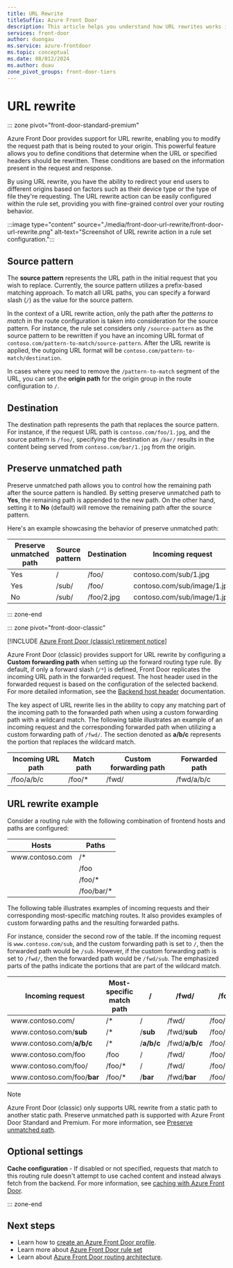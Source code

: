 ```yaml
---
title: URL Rewrite
titleSuffix: Azure Front Door
description: This article helps you understand how URL rewrites works in Azure Front Door.
services: front-door
author: duongau
ms.service: azure-frontdoor
ms.topic: conceptual
ms.date: 08/012/2024
ms.author: duau
zone_pivot_groups: front-door-tiers
---
```


# URL rewrite 

::: zone pivot="front-door-standard-premium"

Azure Front Door provides support for URL rewrite, enabling you to modify the request path that is being routed to your origin. This powerful feature allows you to define conditions that determine when the URL or specified headers should be rewritten. These conditions are based on the information present in the request and response.

By using URL rewrite, you have the ability to redirect your end users to different origins based on factors such as their device type or the type of file they're requesting. The URL rewrite action can be easily configured within the rule set, providing you with fine-grained control over your routing behavior.

:::image type="content" source="./media/front-door-url-rewrite/front-door-url-rewrite.png" alt-text="Screenshot of URL rewrite action in a rule set configuration.":::

## Source pattern

The **source pattern** represents the URL path in the initial request that you wish to replace. Currently, the source pattern utilizes a prefix-based matching approach. To match all URL paths, you can specify a forward slash (`/`) as the value for the source pattern.

In the context of a URL rewrite action, only the path after the *patterns to match* in the route configuration is taken into consideration for the source pattern. For instance, the rule set considers only `/source-pattern` as the source pattern to be rewritten if you have an incoming URL format of `contoso.com/pattern-to-match/source-pattern`. After the URL rewrite is applied, the outgoing URL format will be `contoso.com/pattern-to-match/destination`.

In cases where you need to remove the `/pattern-to-match` segment of the URL, you can set the **origin path** for the origin group in the route configuration to `/`.

## Destination

The destination path represents the path that replaces the source pattern. For instance, if the request URL path is `contoso.com/foo/1.jpg`, and the source pattern is `/foo/`, specifying the destination as `/bar/` results in the content being served from `contoso.com/bar/1.jpg` from the origin.

## Preserve unmatched path

Preserve unmatched path allows you to control how the remaining path after the source pattern is handled. By setting preserve unmatched path to **Yes**, the remaining path is appended to the new path. On the other hand, setting it to **No** (default) will remove the remaining path after the source pattern.

Here's an example showcasing the behavior of preserve unmatched path:

| Preserve unmatched path | Source pattern | Destination | Incoming request | Content served from origin |
|--|--|--|--|--|
| Yes | / | /foo/ | contoso.com/sub/1.jpg | /foo/sub/1.jpg |
| Yes | /sub/ | /foo/ | contoso.com/sub/image/1.jpg | /foo/image/1.jpg |
| No | /sub/ | /foo/2.jpg | contoso.com/sub/image/1.jpg | /foo/2.jpg |

::: zone-end

::: zone pivot="front-door-classic"

[!INCLUDE [Azure Front Door (classic) retirement notice](../../includes/front-door-classic-retirement.md)]

Azure Front Door (classic) provides support for URL rewrite by configuring a **Custom forwarding path** when setting up the forward routing type rule. By default, if only a forward slash (`/*`) is defined, Front Door replicates the incoming URL path in the forwarded request. The host header used in the forwarded request is based on the configuration of the selected backend. For more detailed information, see the [Backend host header](origin.md#origin-host-header) documentation.

The key aspect of URL rewrite lies in the ability to copy any matching part of the incoming path to the forwarded path when using a custom forwarding path with a wildcard match. The following table illustrates an example of an incoming request and the corresponding forwarded path when utilizing a custom forwarding path of `/fwd/`. The section denoted as **a/b/c** represents the portion that replaces the wildcard match.

| Incoming URL path | Match path | Custom forwarding path | Forwarded path |
|--|--|--|--|
| /foo/a/b/c | /foo/* | /fwd/ |  /fwd/a/b/c |

## URL rewrite example

Consider a routing rule with the following combination of frontend hosts and paths are configured:

| Hosts | Paths |
|--|--|
| www\.contoso.com | /\* |
|  | /foo |
|  | /foo/\* |
|  | /foo/bar/\* |

The following table illustrates examples of incoming requests and their corresponding most-specific matching routes. It also provides examples of custom forwarding paths and the resulting forwarded paths.

For instance, consider the second row of the table. If the incoming request is `www.contoso.com/sub`, and the custom forwarding path is set to `/`, then the forwarded path would be `/sub`. However, if the custom forwarding path is set to `/fwd/`, then the forwarded path would be `/fwd/sub`. The emphasized parts of the paths indicate the portions that are part of the wildcard match.


| Incoming request | Most-specific match path | / | /fwd/ | /foo/ | /foo/bar/ |
|--|--|--|--|--|--|
| www\.contoso.com/ | /\* | / | /fwd/ | /foo/ | /foo/bar/ |
| www\.contoso.com/**sub** | /\* | /**sub** | /fwd/**sub** | /foo/**sub** | /foo/bar/**sub** |
| www\.contoso.com/**a/b/c** | /\* | /**a/b/c** | /fwd/**a/b/c** | /foo/**a/b/c** | /foo/bar/**a/b/c** |
| www\.contoso.com/foo | /foo | / | /fwd/ | /foo/ | /foo/bar/ |
| www\.contoso.com/foo/ | /foo/\* | / | /fwd/ | /foo/ | /foo/bar/ |
| www\.contoso.com/foo/**bar** | /foo/\* | /**bar** | /fwd/**bar** | /foo/**bar** | /foo/bar/**bar** |

> [!NOTE]
> Azure Front Door (classic) only supports URL rewrite from a static path to another static path. Preserve unmatched path is supported with Azure Front Door Standard and Premium. For more information, see [Preserve unmatched path](front-door-url-rewrite.md#preserve-unmatched-path).
> 

## Optional settings

**Cache configuration** - If disabled or not specified, requests that match to this routing rule doesn't attempt to use cached content and instead always fetch from the backend. For more information, see [caching with Azure Front Door](front-door-caching.md).

::: zone-end

## Next steps

- Learn how to [create an Azure Front Door profile](create-front-door-portal.md).
- Learn more about [Azure Front Door rule set](front-door-rules-engine.md)
- Learn about [Azure Front Door routing architecture](front-door-routing-architecture.md).
